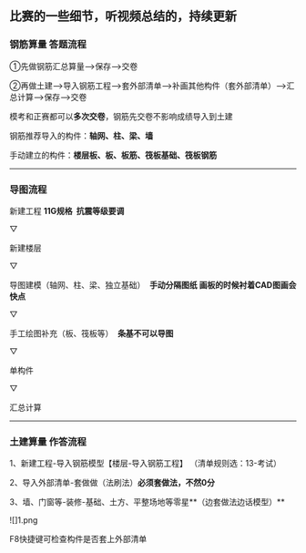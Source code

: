 ## 比赛的一些细节，听视频总结的，持续更新 ##


### 钢筋算量 答题流程 ###

①先做钢筋汇总算量-->保存-->交卷

②再做土建-->导入钢筋工程-->套外部清单-->补画其他构件（套外部清单）-->汇总计算-->保存-->交卷

模考和正赛都可以**多次交卷**，钢筋先交卷不影响成绩导入到土建

钢筋推荐导入的构件：**轴网、柱、梁、墙**

手动建立的构件：**楼层板、板、板筋、筏板基础、筏板钢筋**

---

### 导图流程

新建工程 **11G规格  抗震等级要调**

▽

新建楼层

▽

导图建模（轴网、柱、梁、独立基础）  **手动分隔图纸  画板的时候衬着CAD图画会快点**

▽

手工绘图补充（板、筏板等）  **条基不可以导图**

▽

单构件

▽

汇总计算

---
### 土建算量 作答流程

1、新建工程-导入钢筋模型【楼层-导入钢筋工程】
（清单规则选：13-考试）

2、导入外部清单-套做做（法刷法）**必须套做法，不然0分**

3、墙、门窗等-装修-基础、土方、平整场地等零星**（边套做法边话模型）**

![]1.png

F8快捷键可检查构件是否套上外部清单
